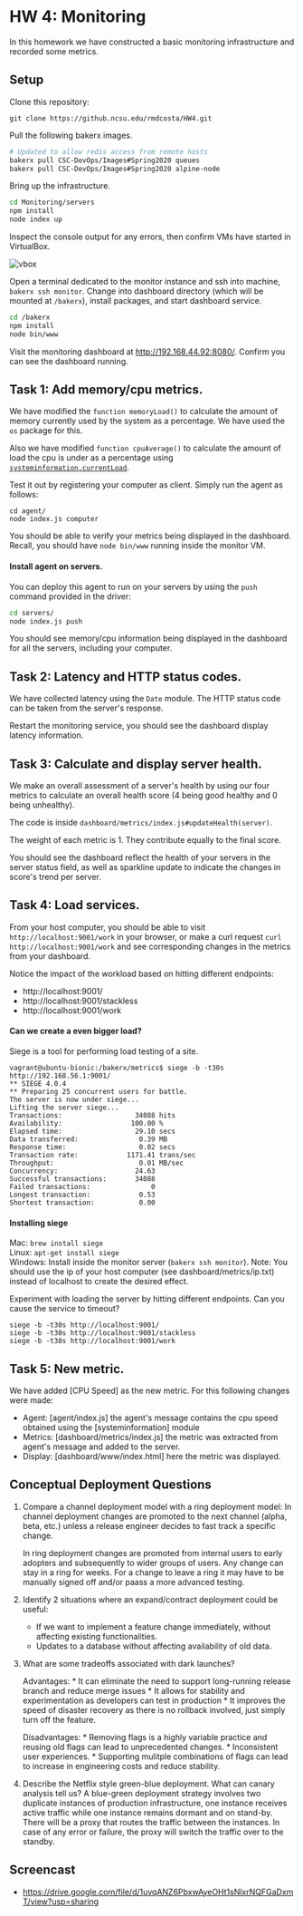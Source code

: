 # HW 4: Monitoring

In this homework we have constructed a basic monitoring infrastructure and recorded some metrics.

## Setup

Clone this repository:
```
git clone https://github.ncsu.edu/rmdcosta/HW4.git
```

Pull the following bakerx images.

```bash
# Updated to allow redis access from remote hosts
bakerx pull CSC-DevOps/Images#Spring2020 queues
bakerx pull CSC-DevOps/Images#Spring2020 alpine-node
```

Bring up the infrastructure.

```bash
cd Monitoring/servers
npm install
node index up
```

Inspect the console output for any errors, then confirm VMs have started in VirtualBox.

![vbox](img/vbox.png)

Open a terminal dedicated to the monitor instance and ssh into machine, `bakerx ssh monitor`.
Change into dashboard directory (which will be mounted at `/bakerx`), install packages, and start dashboard service.

```bash
cd /bakerx
npm install
node bin/www
```

Visit the monitoring dashboard at http://192.168.44.92:8080/. Confirm you can see the dashboard running.


## Task 1: Add memory/cpu metrics.

We have modified the `function memoryLoad()` to calculate the amount of memory currently used by the system as a percentage. We have used the `os` package for this.

Also we have modified `function cpuAverage()` to calculate the amount of load the cpu is under as a percentage using [`systeminformation.currentLoad`](https://www.npmjs.com/package/systeminformation#8-current-load-processes--services).


Test it out by registering your computer as client. Simply run the agent as follows:

```
cd agent/
node index.js computer
```

You should be able to verify your metrics being displayed in the dashboard. Recall, you should have `node bin/www` running inside the monitor VM.

#### Install agent on servers.

You can deploy this agent to run on your servers by using the `push` command provided in the driver:

```bash
cd servers/
node index.js push
```

You should see memory/cpu information being displayed in the dashboard for all the servers, including your computer.

## Task 2: Latency and HTTP status codes.

We have collected latency using the `Date` module. The HTTP status code can be taken from the server's response.

Restart the monitoring service, you should see the dashboard display latency information.

## Task 3: Calculate and display server health.

We make an overall assessment of a server's health by using our four metrics to calculate an overall health score (4 being good healthy and 0 being unhealthy).

The code is inside `dashboard/metrics/index.js#updateHealth(server)`.

The weight of each metric is 1. They contribute equally to the final score.

You should see the dashboard reflect the health of your servers in the server status field, as well as sparkline update to indicate the changes in score's trend per server.

## Task 4: Load services.

From your host computer, you should be able to visit `http://localhost:9001/work` in your browser, or make a curl request `curl http://localhost:9001/work` and see corresponding changes in the metrics from your dashboard.

Notice the impact of the workload based on hitting different endpoints:

* http://localhost:9001/
* http://localhost:9001/stackless
* http://localhost:9001/work


#### Can we create a even bigger load?

Siege is a tool for performing load testing of a site.

```
vagrant@ubuntu-bionic:/bakerx/metrics$ siege -b -t30s http://192.168.56.1:9001/
** SIEGE 4.0.4
** Preparing 25 concurrent users for battle.
The server is now under siege...
Lifting the server siege...
Transactions:                  34088 hits
Availability:                 100.00 %
Elapsed time:                  29.10 secs
Data transferred:               0.39 MB
Response time:                  0.02 secs
Transaction rate:            1171.41 trans/sec
Throughput:                     0.01 MB/sec
Concurrency:                   24.63
Successful transactions:       34088
Failed transactions:               0
Longest transaction:            0.53
Shortest transaction:           0.00
```

#### Installing siege

Mac: `brew install siege`  
Linux: `apt-get install siege`  
Windows: Install inside the monitor server (`bakerx ssh monitor`). Note: You should use the ip of your host computer (see dashboard/metrics/ip.txt) instead of localhost to create the desired effect.

Experiment with loading the server by hitting different endpoints. Can you cause the service to timeout?
```
siege -b -t30s http://localhost:9001/
siege -b -t30s http://localhost:9001/stackless
siege -b -t30s http://localhost:9001/work
```

## Task 5: New metric.

We have added [CPU Speed] as the new metric. For this following changes were made:
* Agent: [agent/index.js] the agent's message contains the cpu speed obtained using the [systeminformation] module
* Metrics: [dashboard/metrics/index.js] the metric was extracted from agent's message and added to the server.
* Display: [dashboard/www/index.html] here the metric was displayed.

## Conceptual Deployment Questions

1. Compare a channel deployment model with a ring deployment model:
	In channel deployment changes are promoted to the next channel (alpha, beta, etc.) unless a release engineer decides to fast track a specific change.

	In ring deployment changes are promoted from internal users to early adopters and subsequently to wider groups of users. Any change can stay in a ring for weeks. For a change to leave a ring it may have to be manually signed off and/or paass a more advanced testing. 

2. Identify 2 situations where an expand/contract deployment could be useful:
	* If we want to implement a feature change immediately, without affecting existing functionalities.
	* Updates to a database without affecting availability of old data.

3. What are some tradeoffs associated with dark launches?

	Advantages:
		* It can eliminate the need to support long-running release branch and reduce merge issues
		* It allows for stability and experimentation as developers can test in production
		* It improves the speed of disaster recovery as there is no rollback involved, just simply turn off the feature.

	Disadvantages:
		* Removing flags is a highly variable practice and reusing old flags can lead to unprecedented changes.
		* Inconsistent user experiences.
		* Supporting mulitple combinations of flags can lead to increase in engineering costs and reduce stability.

4. Describe the Netflix style green-blue deployment. What can canary analysis tell us?
	A blue-green deployment strategy involves two duplicate instances of production infrastructure, one instance receives active traffic while one instance remains dormant and on stand-by. There will be a proxy that routes the traffic between the instances. In case of any error or failure, the proxy will switch the traffic over to the standby.

## Screencast

* https://drive.google.com/file/d/1uvqANZ6PbxwAyeOHt1sNlxrNQFGaDxmT/view?usp=sharing

